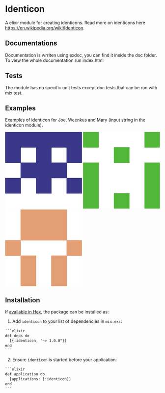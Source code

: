 # Identicon

A elixir module for creating identicons. Read more on identicons here https://en.wikipedia.org/wiki/Identicon.

## Documentations

Documentation is wrriten using exdoc, you can find it inside the doc folder. To view the whole documentation run index.html

## Tests

The module has no specific unit tests except doc tests that can be run with mix test.

## Examples

Examples of identicon for Joe, Weenkus and Mary (input string in the identicon module).

![alt tag](https://raw.githubusercontent.com/Weenkus/identicon/master/identicon_examples/Joe.png)
![alt tag](https://raw.githubusercontent.com/Weenkus/identicon/master/identicon_examples/Weenkus.png)
![alt tag](https://raw.githubusercontent.com/Weenkus/identicon/master/identicon_examples/Mary.png)

## Installation

If [available in Hex](https://hex.pm/docs/publish), the package can be installed as:

  1. Add `identicon` to your list of dependencies in `mix.exs`:

    ```elixir
    def deps do
      [{:identicon, "~> 1.0.0"}]
    end
    ```

  2. Ensure `identicon` is started before your application:

    ```elixir
    def application do
      [applications: [:identicon]]
    end
    ```

